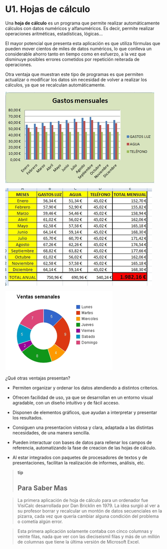
# U1. Hojas de cálculo

Una **hoja de cálculo** es un programa que permite realizar automáticamente cálculos con datos numéricos y alfanuméricos. Es decir, permite realizar operaciones aritméticas, estadísticas, lógicas...

El mayor potencial que presenta esta aplicación es que utiliza fórmulas que pueden mover cientos de miles de datos numéricos, lo que conlleva un considerable ahorro tanto en tiempo como en esfuerzo, a la vez que disminuye posibles errores cometidos por repetición reiterada de operaciones.

Otra ventaja que muestran este tipo de programas es que permiten actualizar o modificar los datos sin necesidad de volver a realizar los cálculos, ya que se recalculan automáticamente.

![](img/Captura_11.jpg)

![](img/Figura_03-2.jpg)

![1.03 Captura de pantalla propia - Ejemplos de hojas de cálculo](img/Captura_12.jpg) 

¿Qué otras ventajas presentan?

- Permiten organizar y ordenar los datos atendiendo a distintos criterios.

- Ofrecen facilidad de uso, ya que se desarrollan en un entorno visual agradable, con un diseño intuitivo y de fácil acceso.

- Disponen de elementos gráficos, que ayudan a interpretar y presentar los resultados.

- Consiguen una presentacion vistosa y clara, adaptada a las distintas necesidades, de una manera sencilla.

- Pueden interactuar con bases de datos para rellenar los campos de referencia, automatizando la fase de creacion de las hojas de cálculo.

- Al estar integrados con paquetes de procesadores de textos y de presentaciones, facilitan la realización de informes, análisis, etc.

> **tip**
>## Para Saber Mas

>La primera aplicación de hoja de cálculo para un ordenador fue VisiCalc desarrollada por Dan Bricklin en 1979. La idea surgió al ver a su profesor borrar y recalcular un montón de datos secuenciales en la pizarra, cada vez que quería cambiar alguna condición del problema o cometía algún error.

>Esta primera aplicación solamente contaba con cinco columnas y veinte filas, nada que ver con las dieciseismil filas y más de un millón de columnas que tiene la última versión de Microsoft Excel.

